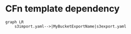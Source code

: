 # CFn template dependency

```mermaid
graph LR
    s3import.yaml-->|MyBucketExportName|s3export.yaml
```
